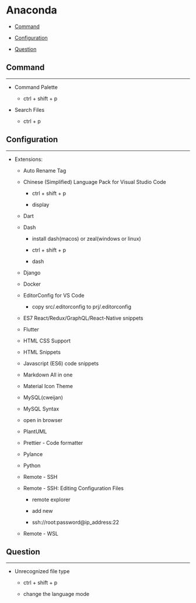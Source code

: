 # Anaconda

  + [Command](#command)

  + [Configuration](#configuration)

  + [Question](#question)

## Command

***

  + Command Palette

    - ctrl + shift + p

  + Search Files

    - ctrl + p

## Configuration

***

  + Extensions:

    - Auto Rename Tag

    - Chinese (Simplified) Language Pack for Visual Studio Code

      - ctrl + shift + p

      - display

    - Dart

    - Dash

      - install dash(macos) or zeal(windows or linux)

      - ctrl + shift + p

      - dash

    - Django

    - Docker

    - EditorConfig for VS Code

      - copy src/.editorconfig to prj/.editorconfig

    - ES7 React/Redux/GraphQL/React-Native snippets

    - Flutter

    - HTML CSS Support

    - HTML Snippets

    - Javascript (ES6) code snippets

    - Markdown All in one

    - Material Icon Theme

    - MySQL(cweijan)

    - MySQL Syntax

    - open in browser

    - PlantUML

    - Prettier - Code formatter

    - Pylance

    - Python

    - Remote - SSH

    - Remote - SSH: Editing Configuration Files

      - remote explorer

      - add new

      - ssh://root:password@ip_address:22

    - Remote - WSL

## Question

***

  + Unrecognized file type

    - ctrl + shift + p

    - change the language mode
